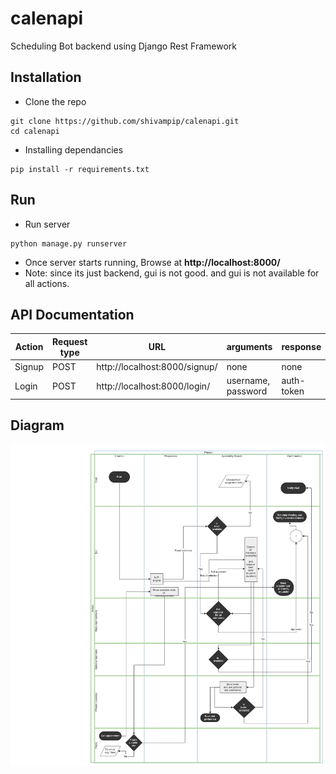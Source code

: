 # calenapi
Scheduling Bot backend using Django Rest Framework


## Installation

* Clone the repo
```
git clone https://github.com/shivampip/calenapi.git
cd calenapi
```

* Installing dependancies
```
pip install -r requirements.txt
```

## Run

* Run server
```
python manage.py runserver
```

* Once server starts running, Browse at **http://localhost:8000/**
* Note: since its just backend, gui is not good. and gui is not available for all actions.


## API Documentation

| Action  | Request type |  URL  |  arguments  | response
| ------------- | ------------- | ------------- | ------------- | ------------- |
| Signup  | POST  | http://localhost:8000/signup/  |  none  | none  |
| Login  | POST  | http://localhost:8000/login/  |  username, password  | auth-token  |


## Diagram

![Scheduling flow](raw/VSchedule.png)

